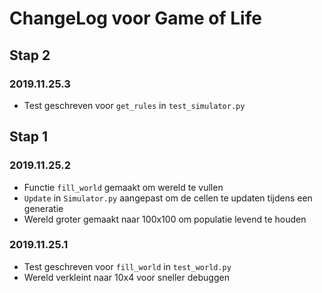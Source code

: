 # ChangeLog voor Game of Life

## Stap 2

### 2019.11.25.3

- Test geschreven voor `get_rules` in `test_simulator.py`

## Stap 1

### 2019.11.25.2

- Functie `fill_world` gemaakt om wereld te vullen
- `Update` in `Simulator.py` aangepast om de cellen te updaten tijdens een generatie
- Wereld groter gemaakt naar 100x100 om populatie levend te houden

### 2019.11.25.1

- Test geschreven voor `fill_world` in `test_world.py`
- Wereld verkleint naar 10x4 voor sneller debuggen

